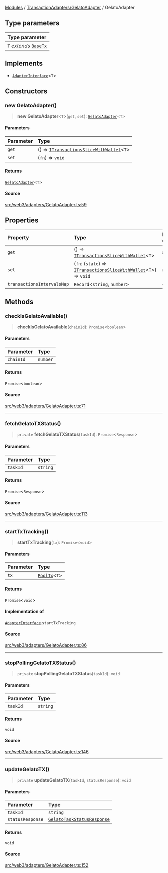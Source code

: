[Modules](../../../README.md) / [TransactionAdapters/GelatoAdapter](../README.md) / GelatoAdapter

## Type parameters

| Type parameter |
| :------ |
| `T` *extends* [`BaseTx`](../../types/type-aliases/BaseTx.md) |

## Implements

- [`AdapterInterface`](../../types/interfaces/AdapterInterface.md)\<`T`\>

## Constructors

### new GelatoAdapter()

> **new GelatoAdapter**\<`T`\>(`get`, `set`): [`GelatoAdapter`](GelatoAdapter.md)\<`T`\>

#### Parameters

| Parameter | Type |
| :------ | :------ |
| `get` | () => [`ITransactionsSliceWithWallet`](../../../Transactions/Slice/type-aliases/ITransactionsSliceWithWallet.md)\<`T`\> |
| `set` | (`fn`) => `void` |

#### Returns

[`GelatoAdapter`](GelatoAdapter.md)\<`T`\>

#### Source

[src/web3/adapters/GelatoAdapter.ts:59](https://github.com/bgd-labs/fe-shared/blob/9fba57060d0d09d18d0564e6f8921c7206d93e88/src/web3/adapters/GelatoAdapter.ts#L59)

## Properties

| Property | Type | Default value |
| :------ | :------ | :------ |
| `get` | () => [`ITransactionsSliceWithWallet`](../../../Transactions/Slice/type-aliases/ITransactionsSliceWithWallet.md)\<`T`\> | `undefined` |
| `set` | (`fn`: (`state`) => [`ITransactionsSliceWithWallet`](../../../Transactions/Slice/type-aliases/ITransactionsSliceWithWallet.md)\<`T`\>) => `void` | `undefined` |
| `transactionsIntervalsMap` | `Record`\<`string`, `number`\> | `{}` |

## Methods

### checkIsGelatoAvailable()

> **checkIsGelatoAvailable**(`chainId`): `Promise`\<`boolean`\>

#### Parameters

| Parameter | Type |
| :------ | :------ |
| `chainId` | `number` |

#### Returns

`Promise`\<`boolean`\>

#### Source

[src/web3/adapters/GelatoAdapter.ts:71](https://github.com/bgd-labs/fe-shared/blob/9fba57060d0d09d18d0564e6f8921c7206d93e88/src/web3/adapters/GelatoAdapter.ts#L71)

***

### fetchGelatoTXStatus()

> `private` **fetchGelatoTXStatus**(`taskId`): `Promise`\<`Response`\>

#### Parameters

| Parameter | Type |
| :------ | :------ |
| `taskId` | `string` |

#### Returns

`Promise`\<`Response`\>

#### Source

[src/web3/adapters/GelatoAdapter.ts:113](https://github.com/bgd-labs/fe-shared/blob/9fba57060d0d09d18d0564e6f8921c7206d93e88/src/web3/adapters/GelatoAdapter.ts#L113)

***

### startTxTracking()

> **startTxTracking**(`tx`): `Promise`\<`void`\>

#### Parameters

| Parameter | Type |
| :------ | :------ |
| `tx` | [`PoolTx`](../../../Transactions/Slice/type-aliases/PoolTx.md)\<`T`\> |

#### Returns

`Promise`\<`void`\>

#### Implementation of

[`AdapterInterface`](../../types/interfaces/AdapterInterface.md).`startTxTracking`

#### Source

[src/web3/adapters/GelatoAdapter.ts:86](https://github.com/bgd-labs/fe-shared/blob/9fba57060d0d09d18d0564e6f8921c7206d93e88/src/web3/adapters/GelatoAdapter.ts#L86)

***

### stopPollingGelatoTXStatus()

> `private` **stopPollingGelatoTXStatus**(`taskId`): `void`

#### Parameters

| Parameter | Type |
| :------ | :------ |
| `taskId` | `string` |

#### Returns

`void`

#### Source

[src/web3/adapters/GelatoAdapter.ts:146](https://github.com/bgd-labs/fe-shared/blob/9fba57060d0d09d18d0564e6f8921c7206d93e88/src/web3/adapters/GelatoAdapter.ts#L146)

***

### updateGelatoTX()

> `private` **updateGelatoTX**(`taskId`, `statusResponse`): `void`

#### Parameters

| Parameter | Type |
| :------ | :------ |
| `taskId` | `string` |
| `statusResponse` | [`GelatoTaskStatusResponse`](../type-aliases/GelatoTaskStatusResponse.md) |

#### Returns

`void`

#### Source

[src/web3/adapters/GelatoAdapter.ts:152](https://github.com/bgd-labs/fe-shared/blob/9fba57060d0d09d18d0564e6f8921c7206d93e88/src/web3/adapters/GelatoAdapter.ts#L152)
